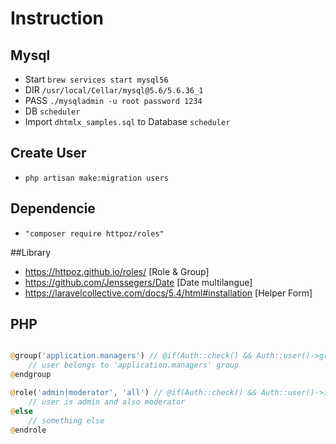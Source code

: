 # Instruction

## Mysql
- Start `brew services start mysql56`
- DIR `/usr/local/Cellar/mysql@5.6/5.6.36_1`
- PASS `./mysqladmin -u root password 1234`
- DB `scheduler`
- Import `dhtmlx_samples.sql` to Database `scheduler`

## Create User

- `php artisan make:migration users`

## Dependencie

- `"composer require httpoz/roles"`




##Library

- https://httpoz.github.io/roles/ [Role & Group]
- https://github.com/Jenssegers/Date [Date multilangue]
- https://laravelcollective.com/docs/5.4/html#installation [Helper Form]

## PHP

```php

@group('application.managers') // @if(Auth::check() && Auth::user()->group() == 'application.managers')
    // user belongs to 'application.managers' group
@endgroup

@role('admin|moderator', 'all') // @if(Auth::check() && Auth::user()->isRole('admin|moderator', 'all'))
    // user is admin and also moderator
@else
    // something else
@endrole

```
